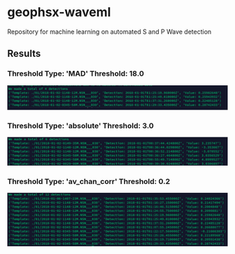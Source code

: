 # geophsx-waveml
Repository for machine learning on automated S and P Wave detection

## Results

### Threshold Type: 'MAD' Threshold: 18.0
![alt text](232F0D4E-E306-480C-9939-B6CB54C33DAC.jpeg)

### Threshold Type: 'absolute' Threshold: 3.0
![alt](A52CD412-2DFA-4A10-9840-BFB3761E5D02.jpeg)

### Threshold Type: 'av_chan_corr' Threshold: 0.2
![alt text](871CC54A-23BF-48F8-AE1B-875FB6DD32A4.jpeg)
